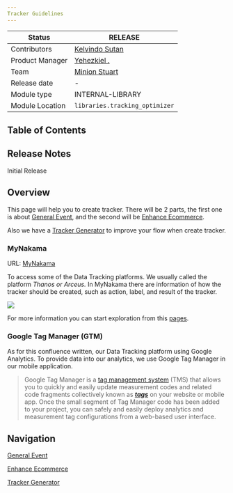```yaml
---
Tracker Guidelines
---
```



| **Status** | <!--start status:GREEN-->RELEASE<!--end status--> |
| --- | --- |
| Contributors | [Kelvindo Sutan](https://tokopedia.atlassian.net/wiki/people/5ff2a8fe44065f013f93507c?ref=confluence)  |
| Product Manager | [Yehezkiel .](https://tokopedia.atlassian.net/wiki/people/5c94aa7a7792242c8613ad14?ref=confluence)  |
| Team | [Minion Stuart](https://tokopedia.atlassian.net/people/team/eeba862a-bd9d-472c-b901-415b15b1a37e) |
| Release date | - |
| Module type | <!--start status:PURPLE-->INTERNAL-LIBRARY<!--end status--> |
| Module Location | `libraries.tracking_optimizer` | `libraries.track` |

## Table of Contents

<!--toc-->

## Release Notes

<!--start expand:14 Dec 22-->
Initial Release
<!--end expand-->

## Overview

This page will help you to create tracker. There will be 2 parts, the first one is about [General Event](General%20Event.md), and the second will be [Enhance Ecommerce](Tracking%20Queue.md).

Also we have a [Tracker Generator](Tracker%20Generator.md) to improve your flow when create tracker.

### MyNakama

URL: [MyNakama](https://mynakama.tokopedia.com/)

To access some of the Data Tracking platforms. We usually called the platform *Thanos or Arceus.* In MyNakama there are information of how the tracker should be created, such as action, label, and result of the tracker.

![](https://docs-android.tokopedia.net/images/docs/tracking_optimizer/tracker_guidelines_mynakama.png)

For more information you can start exploration from this [pages](https://tokopedia.atlassian.net/wiki/spaces/DT/pages/974030175).

### Google Tag Manager (GTM)

As for this confluence written, our Data Tracking platform using Google Analytics. To provide data into our analytics, we use Google Tag Manager in our mobile application.


> Google Tag Manager is a [tag management system](https://en.wikipedia.org/wiki/Tag_management_system) (TMS) that allows you to quickly and easily update measurement codes and related code fragments collectively known as [***tags***](https://support.google.com/tagmanager/answer/3281060) on your website or mobile app. Once the small segment of Tag Manager code has been added to your project, you can safely and easily deploy analytics and measurement tag configurations from a web-based user interface.
> 
> 

## Navigation

[General Event](General%20Event.md)

[Enhance Ecommerce](Tracking%20Queue.md)

[Tracker Generator](Tracker%20Generator.md)

